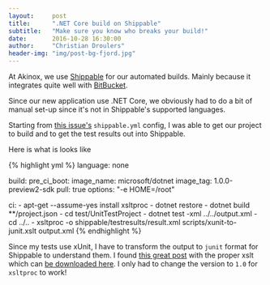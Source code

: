 ```yaml
---
layout:     post
title:      ".NET Core build on Shippable"
subtitle:   "Make sure you know who breaks your build!"
date:       2016-10-28 16:30:00
author:     "Christian Droulers"
header-img: "img/post-bg-fjord.jpg"
---
```


At Akinox, we use [Shippable](https://app.shippable.com/) for our automated builds. Mainly because
it integrates quite well with [BitBucket](https://bitbucket.org).

Since our new application use .NET Core, we obviously had to do a bit of manual set-up since it's not
in Shippable's supported languages.

Starting from [this issue's](https://github.com/Shippable/support/issues/2870) `shippable.yml` config,
I was able to get our project to build and to get the test results out into Shippable.

Here is what is looks like

{% highlight yml %}
language: none

build:
  pre_ci_boot:
    image_name: microsoft/dotnet
    image_tag: 1.0.0-preview2-sdk
    pull: true
    options: "-e HOME=/root"

  ci:
    - apt-get --assume-yes install xsltproc
    - dotnet restore
    - dotnet build **/project.json
    - cd test/UnitTestProject
    - dotnet test -xml ../../output.xml
    - cd ../..
    - xsltproc -o shippable/testresults/result.xml scripts/xunit-to-junit.xslt output.xml
{% endhighlight %}

Since my tests use xUnit, I have to transform the output to `junit` format for Shippable to understand them.
I found [this great post](http://4a47.blogspot.ca/2014/12/xunitnet-junit-jenkins.html) with the proper xslt which can
[be downloaded here](https://gist.github.com/cdroulers/e23eeb31d6c1c2cade6f680e321aed8d). I only had to change the
version to `1.0` for `xsltproc` to work!